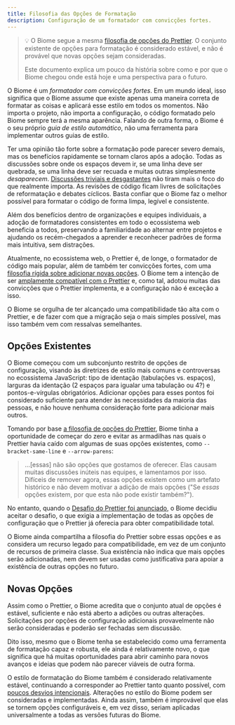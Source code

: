 ```yaml
---
title: Filosofia das Opções de Formatação
description: Configuração de um formatador com convicções fortes.
---
```


>💡 O Biome segue a mesma [filosofia de opções do Prettier](https://prettier.io/docs/en/option-philosophy). O conjunto existente de opções para formatação é considerado estável, e não é provável que novas opções sejam consideradas.
>
>Este documento explica um pouco da história sobre como e por que o Biome chegou onde está hoje e uma perspectiva para o futuro.

O Biome é um *formatador com convicções fortes*. Em um mundo ideal, isso significa que o Biome assume que existe apenas uma maneira correta de formatar as coisas e aplicará esse estilo em todos os momentos. Não importa o projeto, não importa a configuração, o código formatado pelo Biome sempre terá a mesma aparência. Falando de outra forma, o Biome é o seu próprio *guia de estilo automático*, não uma ferramenta para implementar outros guias de estilo.

Ter uma opinião tão forte sobre a formatação pode parecer severo demais, mas os benefícios rapidamente se tornam claros após a adoção. Todas as discussões sobre onde os espaços devem ir, se uma linha deve ser quebrada, se uma linha deve ser recuada e muitas outras simplesmente *desaparecem*. [Discussões triviais e desgastantes](https://pt.wikipedia.org/wiki/Lei_da_trivialidade) não tiram mais o foco do que realmente importa. As revisões de código ficam livres de solicitações de reformatação e debates cíclicos. Basta confiar que o Biome faz o melhor possível para formatar o código de forma limpa, legível e consistente.

Além dos benefícios dentro de organizações e equipes individuais, a adoção de formatadores consistentes em todo o ecossistema web beneficia a todos, preservando a familiaridade ao alternar entre projetos e ajudando os recém-chegados a aprender e reconhecer padrões de forma mais intuitiva, sem distrações.

Atualmente, no ecossistema web, o Prettier é, de longe, o formatador de código mais popular, além de também ter convicções fortes, com uma [filosofia rígida sobre adicionar novas opções](https://prettier.io/docs/en/option-philosophy). O Biome tem a intenção de ser [amplamente compatível com o Prettier](https://biomejs.dev/blog/biome-wins-prettier-challenge) e, como tal, adotou muitas das convicções que o Prettier implementa, e a configuração não é exceção a isso.

O Biome se orgulha de ter alcançado uma compatibilidade tão alta com o Prettier, e de fazer com que a migração seja o mais simples possível, mas isso também vem com ressalvas semelhantes.

## Opções Existentes

O Biome começou com um subconjunto restrito de opções de configuração, visando às diretrizes de estilo mais comuns e controversas no ecossistema JavaScript: tipo de identação (tabulações vs. espaços), larguras da identação (2 espaços para igualar uma tabulação ou 4?) e pontos-e-vírgulas obrigatórios.  Adicionar opções para esses pontos foi considerado suficiente para atender às necessidades da maioria das pessoas, e não houve nenhuma consideração forte para adicionar mais outros.

Tomando por base [a filosofia de opções do Prettier](https://prettier.io/docs/en/option-philosophy), Biome tinha a oportunidade de começar do zero e evitar as armadilhas nas quais o Prettier havia caído com algumas de suas opções existentes, como `--bracket-same-line` e `--arrow-parens`:

> …[essas] não são opções que gostamos de oferecer. Elas causam muitas discussões inúteis nas equipes, e lamentamos por isso. Difíceis de remover agora, essas opções existem como um artefato histórico e não devem motivar a adição de mais opções ("Se *essas* opções existem, por que esta não pode existir também?").

No entanto, quando o [Desafio do Prettier foi anunciado](https://console.algora.io/challenges/prettier), o Biome decidiu aceitar o desafio, o que exigia a implementação de todas as opções de configuração que o Prettier já oferecia para obter compatibilidade total.

O Biome ainda compartilha a filosofia do Prettier sobre essas opções e as considera um recurso legado para compatibilidade, em vez de um conjunto de recursos de primeira classe. Sua existência não indica que mais opções serão adicionadas, nem devem ser usadas como justificativa para apoiar a existência de outras opções no futuro.

## Novas Opções

Assim como o Prettier, o Biome acredita que o conjunto atual de opções é estável, suficiente e não está aberto a adições ou outras alterações. Solicitações por opções de configuração adicionais provavelmente não serão consideradas e poderão ser fechadas sem discussão.

Dito isso, mesmo que o Biome tenha se estabelecido como uma ferramenta de formatação capaz e robusta, ele ainda é relativamente novo, o que significa que há muitas oportunidades para abrir caminho para novos avanços e ideias que podem não parecer viáveis de outra forma.

O estilo de formatação do Biome também é considerado relativamente estável, continuando a corresponder ao Prettier tanto quanto possível, com [poucos desvios intencionais](https://github.com/biomejs/biome/issues/739). Alterações no estilo do Biome podem ser consideradas e implementadas. Ainda assim, também é improvável que elas se tornem opções configuráveis e, em vez disso, seriam aplicadas universalmente a todas as versões futuras do Biome.
